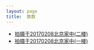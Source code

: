 ```yaml
---
layout: page
title:  数数
---
```




- [拍摄于20170208北京家中(二楼)](public/asset/video/shushu_tea.mp4)
- [拍摄于20170208北京家中(一楼)](shushu/2017-03-07-来个数数的视频.md)